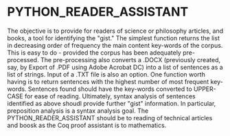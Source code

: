 # PYTHON_READER_ASSISTANT

The objective is to provide for readers of science or philosophy articles, and books, a tool for identifying the "gist." 
The simplest function returns the list in decreasing order of frequency the main content key-words of the corpus.
This is easy to do - provided the corpus has been adequately pre-processed.
The pre-processing also converts a .DOCX (previously created, say, by Export of .PDF using Adobe Acrobat DC) into a list
of sentences as a list of strings.
Input of a .TXT file is also an option.
One function worth having is to return sentences with the highest number of most frequent key-words.
Sentences found should have the key-words converted to UPPER-CASE for ease of reading.
Ultimately, syntax analysis of sentences identified as above shoudl provide further "gist" information.
In particular, preposition analysis is a syntax analysis goal.
The PYTHON_READER_ASSISTANT should be to reading of technical articles and boosk as the Coq proof assistant is to mathematics.
